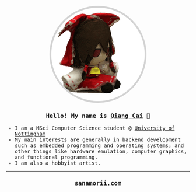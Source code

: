 <samp>
<p align="center">
<img width="256px" height="256px" style="border: solid lightgray 5px; border-radius: 256px;" src="fumo.gif">
</p>
<h3 align="center">Hello! My name is <a href="https://jiansu.dev">Qiang Cai</a> 👋</h3>
<ul>
    <li>I am a MSci Computer Science student @ <a href="https://cs.nott.ac.uk">University of Nottingham</a></li>
    <li>My main interests are generally in backend development such as embedded programming and operating systems; and other things like hardware emulation, computer graphics, and functional programming.</li>
    <li>I am also a hobbyist artist.
</ul>
<hr>

<!-- <br>
<p align="center">
<img src="https://github-readme-stats.vercel.app/api?username=sanamorii&theme=tokyonight">
</p> -->
<h3 align="center"><a href="https://jiansu.dev">sanamorii.com</a></h3>

</samp>
